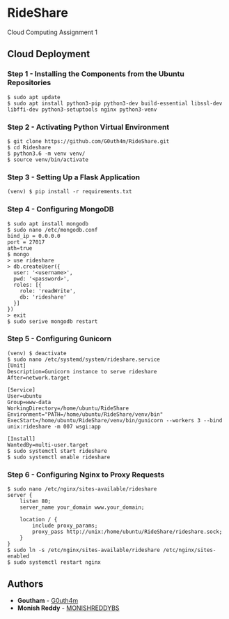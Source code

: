 # RideShare
Cloud Computing Assignment 1

## Cloud Deployment

### Step 1 - Installing the Components from the Ubuntu Repositories
```shell script
$ sudo apt update
$ sudo apt install python3-pip python3-dev build-essential libssl-dev libffi-dev python3-setuptools nginx python3-venv
```

### Step 2 - Activating Python Virtual Environment
```shell script
$ git clone https://github.com/G0uth4m/RideShare.git
$ cd Rideshare
$ python3.6 -m venv venv/
$ source venv/bin/activate
```

### Step 3 - Setting Up a Flask Application
```shell script
(venv) $ pip install -r requirements.txt
```

### Step 4 - Configuring MongoDB
```shell script
$ sudo apt install mongodb
$ sudo nano /etc/mongodb.conf
bind_ip = 0.0.0.0
port = 27017
ath=true
$ mongo
> use rideshare
> db.createUser({
  user: '<username>',
  pwd: '<password>',
  roles: [{
    role: 'readWrite',
    db: 'rideshare'  
  }]
})
> exit
$ sudo serive mongodb restart
```

### Step 5 - Configuring Gunicorn
```shell script
(venv) $ deactivate
$ sudo nano /etc/systemd/system/rideshare.service
[Unit]
Description=Gunicorn instance to serve rideshare
After=network.target

[Service]
User=ubuntu
Group=www-data
WorkingDirectory=/home/ubuntu/RideShare
Environment="PATH=/home/ubuntu/RideShare/venv/bin"
ExecStart=/home/ubuntu/RideShare/venv/bin/gunicorn --workers 3 --bind unix:rideshare -m 007 wsgi:app

[Install]
WantedBy=multi-user.target
$ sudo systemctl start rideshare
$ sudo systemctl enable rideshare
```

### Step 6 - Configuring Nginx to Proxy Requests
```shell script
$ sudo nano /etc/nginx/sites-available/rideshare
server {
    listen 80;
    server_name your_domain www.your_domain;

    location / {
        include proxy_params;
        proxy_pass http://unix:/home/ubuntu/RideShare/rideshare.sock;
    }
}
$ sudo ln -s /etc/nginx/sites-available/rideshare /etc/nginx/sites-enabled
$ sudo systemctl restart nginx
```

## Authors
* **Goutham** - [G0uth4m](https://github.com/G0uth4m)
* **Monish Reddy** - [MONISHREDDYBS](https://github.com/MONISHREDDYBS)